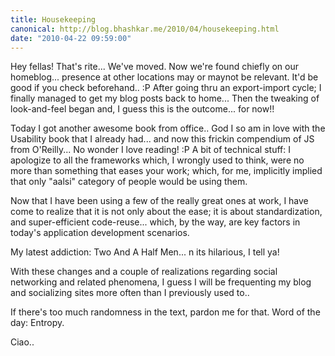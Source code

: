 ```yaml
---
title: Housekeeping
canonical: http://blog.bhashkar.me/2010/04/housekeeping.html
date: "2010-04-22 09:59:00"
---
```

Hey fellas! That's rite... We've moved. Now we're found chiefly on our homeblog... presence at other locations may or maynot be relevant. It'd be good if you check beforehand.. :P<span class="more"></span>
After going thru an export-import cycle; I finally managed to get my blog posts back to home... Then the tweaking of look-and-feel began and, I guess this is the outcome... for now!!

Today I got another awesome book from office.. God I so am in love with the Usability book that I already had... and now this frickin compendium of JS from O'Reilly... No wonder I love reading! :P
A bit of technical stuff: I apologize to all the frameworks which, I wrongly used to think, were no more than something that eases your work; which, for me, implicitly implied that only "aalsi" category of people would be using them.

Now that I have been using a few of the really great ones at work, I have come to realize that it is not only about the ease; it is about standardization, and super-efficient code-reuse... which, by the way, are key factors in today's application development scenarios.

My latest addiction: Two And A Half Men... n its hilarious, I tell ya!

With these changes and a couple of realizations regarding social networking and related phenomena, I guess I will be frequenting my blog and socializing sites more often than I previously used to..

If there's too much randomness in the text, pardon me for that. Word of the day: Entropy.

Ciao..